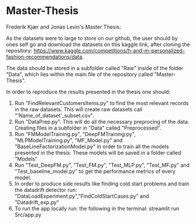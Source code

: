 # Master-Thesis
Frederik Kjær and Jonas Levin's Master Thesis:

As the datasets were to large to store on our github, the user should by ones self go and download the datasets on this kaggle link, after cloning the repository:
https://www.kaggle.com/competitions/h-and-m-personalized-fashion-recommendations/data.

The data should be stored in a subfolder called "Raw" inside of the folder "Data", which lies within the main file of the repository called "Master-Thesis".

In order to reproduce the results presented in the thesis one should:

1.  Run "FindRelevantCustomersItems.py" to find the most relevant records in the raw datasets. This will create raw datasets call  "'Name_of_dataset'_subset.csv".
2.  Run "DataPrep.py". This will do all the necessary preprocing of the data. Creating files in a subfolder in "Data" called "Preprocessed".
3.  Run "FMModelTraining.py", "DeepFMTraining.py", "MLPModelTraining.py", "MF_Model.py" and "BaseLineFactorizationModel.py" in order to train all the models presented in the thesis. These models will be saved in a folder called "Models"
4.  Run "Test_DeepFM.py", "Test_FM.py", "Test_MLP.py", "Test_MF.py" and "Test_baseline_model.py" to get the performance metrics of every model.
6. In order to produce side results like finding cold start problems and train the datadrift detector run: "DataLoadExperiment.py","FindColdStartCases.py" and "Datadrift_exp.py"
7. To run the app locally run: the following in the terminal: streamlit run Src/app.py


